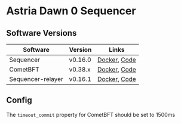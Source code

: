 # Astria Dawn 0 Sequencer

## Software Versions

|  Software  | Version | Links |
|------------|---------|-------|
| Sequencer  | v0.16.0  | [Docker](http://ghcr.io/astriaorg/sequencer:0.16.0--sequencer), [Code](https://github.com/astriaorg/astria/tree/sequencer-v0.16.0/crates/astria-sequencer) |
| CometBFT   | v0.38.x | [Docker](http://docker.io/cometbft/cometbft:v0.38.x), [Code](https://github.com/cometbft/cometbft/tree/v0.38.x) |
| Sequencer-relayer | v0.16.1 | [Docker](http://ghcr.io/astriaorg/sequencer-relayer:0.16.1--sequencer-relayer), [Code](https://github.com/astriaorg/astria/tree/sequencer-relayer-v0.16.1/crates/astria-sequencer-relayer) |

## Config

The `timeout_commit` property for CometBFT should be set to 1500ms
